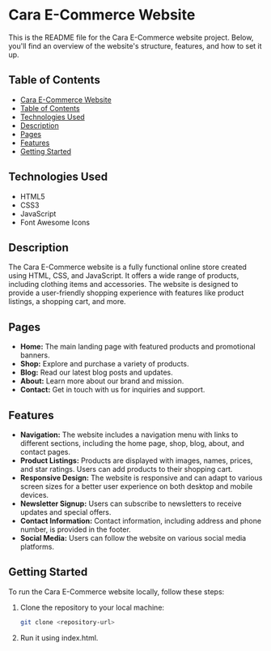 # Cara E-Commerce Website
This is the README file for the Cara E-Commerce website project. Below, you'll find an overview of the website's structure, features, and how to set it up.

## Table of Contents
  - [Cara E-Commerce Website](#cara-e-commerce-website)
  - [Table of Contents](#table-of-contents)
  - [Technologies Used](#Technologies-Used)
  - [Description](#description)
  - [Pages](#Pages)
  - [Features](#features)
  - [Getting Started](#getting-started)

## Technologies Used
- HTML5
- CSS3
- JavaScript
- Font Awesome Icons

## Description
The Cara E-Commerce website is a fully functional online store created using HTML, CSS, and JavaScript. It offers a wide range of products, including clothing items and accessories. The website is designed to provide a user-friendly shopping experience with features like product listings, a shopping cart, and more.

## Pages
- **Home:** The main landing page with featured products and promotional banners.
- **Shop:** Explore and purchase a variety of products.
- **Blog:** Read our latest blog posts and updates.
- **About:** Learn more about our brand and mission.
- **Contact:** Get in touch with us for inquiries and support.

## Features
- **Navigation:** The website includes a navigation menu with links to different sections, including the home page, shop, blog, about, and contact pages.
- **Product Listings:** Products are displayed with images, names, prices, and star ratings. Users can add products to their shopping cart.
- **Responsive Design:** The website is responsive and can adapt to various screen sizes for a better user experience on both desktop and mobile devices.
- **Newsletter Signup:** Users can subscribe to newsletters to receive updates and special offers.
- **Contact Information:** Contact information, including address and phone number, is provided in the footer.
- **Social Media:** Users can follow the website on various social media platforms.

## Getting Started
To run the Cara E-Commerce website locally, follow these steps:

1. Clone the repository to your local machine:

   ```bash
   git clone <repository-url>

2. Run it using index.html.
